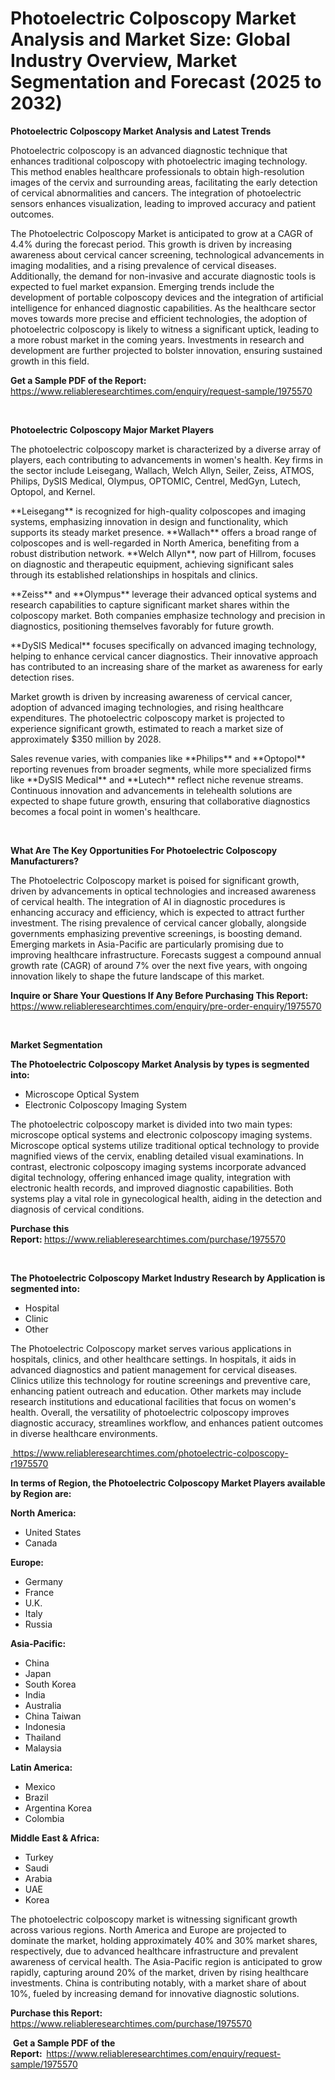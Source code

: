 <p><h1>Photoelectric Colposcopy Market Analysis and Market Size: Global Industry Overview, Market Segmentation and Forecast (2025 to 2032)</h1></p><p><strong>Photoelectric Colposcopy Market Analysis and Latest Trends</strong></p>
<p><p>Photoelectric colposcopy is an advanced diagnostic technique that enhances traditional colposcopy with photoelectric imaging technology. This method enables healthcare professionals to obtain high-resolution images of the cervix and surrounding areas, facilitating the early detection of cervical abnormalities and cancers. The integration of photoelectric sensors enhances visualization, leading to improved accuracy and patient outcomes.</p><p>The Photoelectric Colposcopy Market is anticipated to grow at a CAGR of 4.4% during the forecast period. This growth is driven by increasing awareness about cervical cancer screening, technological advancements in imaging modalities, and a rising prevalence of cervical diseases. Additionally, the demand for non-invasive and accurate diagnostic tools is expected to fuel market expansion. Emerging trends include the development of portable colposcopy devices and the integration of artificial intelligence for enhanced diagnostic capabilities. As the healthcare sector moves towards more precise and efficient technologies, the adoption of photoelectric colposcopy is likely to witness a significant uptick, leading to a more robust market in the coming years. Investments in research and development are further projected to bolster innovation, ensuring sustained growth in this field.</p></p>
<p><strong>Get a Sample PDF of the Report:&nbsp;</strong> <a href="https://www.reliableresearchtimes.com/enquiry/request-sample/1975570?utm_campaign=3612&utm_medium=2&utm_source=Github&utm_content=ia&utm_term=16042025&utm_id=photoelectric-colposcopy">https://www.reliableresearchtimes.com/enquiry/request-sample/1975570</a></p>
<p>&nbsp;</p>
<p><strong>Photoelectric Colposcopy Major Market Players</strong></p>
<p><p>The photoelectric colposcopy market is characterized by a diverse array of players, each contributing to advancements in women's health. Key firms in the sector include Leisegang, Wallach, Welch Allyn, Seiler, Zeiss, ATMOS, Philips, DySIS Medical, Olympus, OPTOMIC, Centrel, MedGyn, Lutech, Optopol, and Kernel.</p><p>**Leisegang** is recognized for high-quality colposcopes and imaging systems, emphasizing innovation in design and functionality, which supports its steady market presence. **Wallach** offers a broad range of colposcopes and is well-regarded in North America, benefiting from a robust distribution network. **Welch Allyn**, now part of Hillrom, focuses on diagnostic and therapeutic equipment, achieving significant sales through its established relationships in hospitals and clinics.</p><p>**Zeiss** and **Olympus** leverage their advanced optical systems and research capabilities to capture significant market shares within the colposcopy market. Both companies emphasize technology and precision in diagnostics, positioning themselves favorably for future growth.</p><p>**DySIS Medical** focuses specifically on advanced imaging technology, helping to enhance cervical cancer diagnostics. Their innovative approach has contributed to an increasing share of the market as awareness for early detection rises.</p><p>Market growth is driven by increasing awareness of cervical cancer, adoption of advanced imaging technologies, and rising healthcare expenditures. The photoelectric colposcopy market is projected to experience significant growth, estimated to reach a market size of approximately $350 million by 2028.</p><p>Sales revenue varies, with companies like **Philips** and **Optopol** reporting revenues from broader segments, while more specialized firms like **DySIS Medical** and **Lutech** reflect niche revenue streams. Continuous innovation and advancements in telehealth solutions are expected to shape future growth, ensuring that collaborative diagnostics becomes a focal point in women's healthcare.</p></p>
<p>&nbsp;</p>
<p><strong>What Are The Key Opportunities For Photoelectric Colposcopy Manufacturers?</strong></p>
<p><p>The Photoelectric Colposcopy market is poised for significant growth, driven by advancements in optical technologies and increased awareness of cervical health. The integration of AI in diagnostic procedures is enhancing accuracy and efficiency, which is expected to attract further investment. The rising prevalence of cervical cancer globally, alongside governments emphasizing preventive screenings, is boosting demand. Emerging markets in Asia-Pacific are particularly promising due to improving healthcare infrastructure. Forecasts suggest a compound annual growth rate (CAGR) of around 7% over the next five years, with ongoing innovation likely to shape the future landscape of this market.</p></p>
<p><strong>Inquire or Share Your Questions If Any Before Purchasing This Report:</strong> <a href="https://www.reliableresearchtimes.com/enquiry/pre-order-enquiry/1975570?utm_campaign=3612&utm_medium=2&utm_source=Github&utm_content=ia&utm_term=16042025&utm_id=photoelectric-colposcopy">https://www.reliableresearchtimes.com/enquiry/pre-order-enquiry/1975570</a></p>
<p>&nbsp;</p>
<p><strong>Market Segmentation</strong></p>
<p><strong>The Photoelectric Colposcopy Market Analysis by types is segmented into:</strong></p>
<p><ul><li>Microscope Optical System</li><li>Electronic Colposcopy Imaging System</li></ul></p>
<p><p>The photoelectric colposcopy market is divided into two main types: microscope optical systems and electronic colposcopy imaging systems. Microscope optical systems utilize traditional optical technology to provide magnified views of the cervix, enabling detailed visual examinations. In contrast, electronic colposcopy imaging systems incorporate advanced digital technology, offering enhanced image quality, integration with electronic health records, and improved diagnostic capabilities. Both systems play a vital role in gynecological health, aiding in the detection and diagnosis of cervical conditions.</p></p>
<p><strong>Purchase this Report:&nbsp;</strong><a href="https://www.reliableresearchtimes.com/purchase/1975570?utm_campaign=3612&utm_medium=2&utm_source=Github&utm_content=ia&utm_term=16042025&utm_id=photoelectric-colposcopy">https://www.reliableresearchtimes.com/purchase/1975570</a></p>
<p>&nbsp;</p>
<p><strong>The Photoelectric Colposcopy Market Industry Research by Application is segmented into:</strong></p>
<p><ul><li>Hospital</li><li>Clinic</li><li>Other</li></ul></p>
<p><p>The Photoelectric Colposcopy market serves various applications in hospitals, clinics, and other healthcare settings. In hospitals, it aids in advanced diagnostics and patient management for cervical diseases. Clinics utilize this technology for routine screenings and preventive care, enhancing patient outreach and education. Other markets may include research institutions and educational facilities that focus on women's health. Overall, the versatility of photoelectric colposcopy improves diagnostic accuracy, streamlines workflow, and enhances patient outcomes in diverse healthcare environments.</p></p>
<p><a href="https://www.reliableresearchtimes.com/photoelectric-colposcopy-r1975570?utm_campaign=3612&utm_medium=2&utm_source=Github&utm_content=ia&utm_term=16042025&utm_id=photoelectric-colposcopy">&nbsp;https://www.reliableresearchtimes.com/photoelectric-colposcopy-r1975570</a></p>
<p><strong>In terms of Region, the Photoelectric Colposcopy Market Players available by Region are:</strong></p>
<p>
    <p> <strong> North America: </strong>
        <ul>
            <li>United States</li>
            <li>Canada</li>
        </ul>
        </p> 
    <p> <strong> Europe: </strong>
        <ul>
            <li>Germany</li>
            <li>France</li>
            <li>U.K.</li>
            <li>Italy</li>
            <li>Russia</li>
        </ul>
        </p> 
    <p> <strong> Asia-Pacific: </strong>
        <ul>
            <li>China</li>
            <li>Japan</li>
            <li>South Korea</li>
            <li>India</li>
            <li>Australia</li>
            <li>China Taiwan</li>
            <li>Indonesia</li>
            <li>Thailand</li>
            <li>Malaysia</li>
        </ul>
        </p> 
    <p> <strong> Latin America: </strong>
        <ul>
            <li>Mexico</li>
            <li>Brazil</li>
            <li>Argentina Korea</li>
            <li>Colombia</li>
        </ul>
        </p> 
    <p> <strong> Middle East & Africa: </strong>
        <ul>
            <li>Turkey</li>
            <li>Saudi</li>
            <li>Arabia</li>
            <li>UAE</li>
            <li>Korea</li>
        </ul>
    </p>
    </p>
<p><p>The photoelectric colposcopy market is witnessing significant growth across various regions. North America and Europe are projected to dominate the market, holding approximately 40% and 30% market shares, respectively, due to advanced healthcare infrastructure and prevalent awareness of cervical health. The Asia-Pacific region is anticipated to grow rapidly, capturing around 20% of the market, driven by rising healthcare investments. China is contributing notably, with a market share of about 10%, fueled by increasing demand for innovative diagnostic solutions.</p></p>
<p><strong>Purchase this Report: </strong><a href="https://www.reliableresearchtimes.com/purchase/1975570?utm_campaign=3612&utm_medium=2&utm_source=Github&utm_content=ia&utm_term=16042025&utm_id=photoelectric-colposcopy">https://www.reliableresearchtimes.com/purchase/1975570</a></p>
<p>&nbsp;<strong>Get a Sample PDF of the Report:&nbsp;&nbsp;</strong><a href="https://www.reliableresearchtimes.com/enquiry/request-sample/1975570?utm_campaign=3612&utm_medium=2&utm_source=Github&utm_content=ia&utm_term=16042025&utm_id=photoelectric-colposcopy">https://www.reliableresearchtimes.com/enquiry/request-sample/1975570</a></p>
<p><strong></strong></p>
<p><p></p><p></p><p></p></p>
